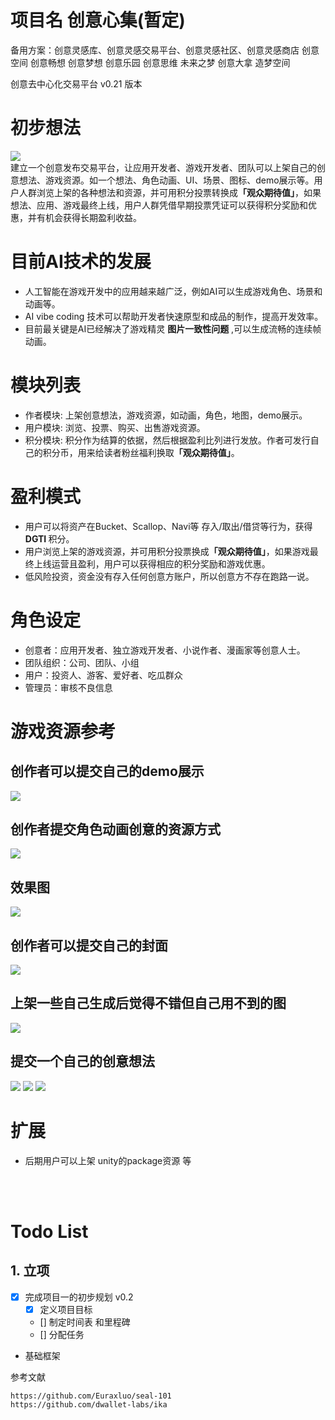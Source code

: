 # 项目名 创意心集(暂定)
备用方案：创意灵感库、创意灵感交易平台、创意灵感社区、创意灵感商店
创意空间 创意畅想 创意梦想 创意乐园 创意思维 未来之梦 创意大拿
造梦空间

创意去中心化交易平台 v0.21 版本

# 初步想法
<img src="./docs/img/生成游戏资源交易平台概念图.png"><br>
建立一个创意发布交易平台，让应用开发者、游戏开发者、团队可以上架自己的创意想法、游戏资源。如一个想法、角色动画、UI、场景、图标、demo展示等。用户人群浏览上架的各种想法和资源，并可用积分投票转换成<B>「观众期待值」</B>，如果想法、应用、游戏最终上线，用户人群凭借早期投票凭证可以获得积分奖励和优惠，并有机会获得长期盈利收益。

# 目前AI技术的发展
* 人工智能在游戏开发中的应用越来越广泛，例如AI可以生成游戏角色、场景和动画等。
* AI vibe coding 技术可以帮助开发者快速原型和成品的制作，提高开发效率。
* 目前最关键是AI已经解决了游戏精灵 <B>图片一致性问题</B> ,可以生成流畅的连续帧动画。

# 模块列表
* 作者模块: 上架创意想法，游戏资源，如动画，角色，地图，demo展示。
* 用户模块: 浏览、投票、购买、出售游戏资源。
* 积分模块: 积分作为结算的依据，然后根据盈利比列进行发放。作者可发行自己的积分币，用来给读者粉丝福利换取<B>「观众期待值」</B>。

# 盈利模式
* 用户可以将资产在Bucket、Scallop、Navi等 存入/取出/借贷等行为，获得<B> DGTI </B> 积分。
* 用户浏览上架的游戏资源，并可用积分投票换成<B>「观众期待值」</B>，如果游戏最终上线运营且盈利，用户可以获得相应的积分奖励和游戏优惠。
* 低风险投资，资金没有存入任何创意方账户，所以创意方不存在跑路一说。

# 角色设定
* 创意者：应用开发者、独立游戏开发者、小说作者、漫画家等创意人士。
* 团队组织：公司、团队、小组
* 用户：投资人、游客、爱好者、吃瓜群众
* 管理员：审核不良信息

# 游戏资源参考

## 创作者可以提交自己的demo展示

<img src="./docs/img/AI蒙武.gif">


## 创作者提交角色动画创意的资源方式

<img src="./docs/img/导出格式.jpg">

## 效果图
<img src="./docs/img/草图.jpg">


## 创作者可以提交自己的封面

<img src="./docs/img/封面.jpg">

## 上架一些自己生成后觉得不错但自己用不到的图

<img src="./docs/img/封面背景.png">

## 提交一个自己的创意想法

<img src="./docs/img/创意想法.jpg">
<img src="./docs//img/demo01.jpg">
<img src="./docs//img/demo02.jpg">


# 扩展
* 后期用户可以上架 unity的package资源 等




<br>
<br>

# Todo List

## 1. 立项

- [x] 完成项目一的初步规划 v0.2
  - [X] 定义项目目标
  - [] 制定时间表 和里程碑
  - [] 分配任务
- 基础框架




参考文献
```
https://github.com/Euraxluo/seal-101
https://github.com/dwallet-labs/ika
```
